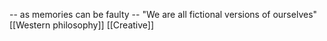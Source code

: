 -- as memories can be faulty -- "We are all fictional versions of ourselves"
[[Western philosophy]]
[[Creative]]
